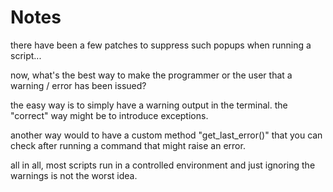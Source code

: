 # Notes

there have been a few patches to suppress such popups when running a script...

now, what's the best way to make the programmer or the user that a warning / error has been issued?

the easy way is to simply have a warning output in the terminal.
the "correct" way might be to introduce exceptions.

another way would to have a custom method "get_last_error()" that you can check after running a command that might raise an error.

all in all, most scripts run in a controlled environment and just ignoring the warnings is not the worst idea.
